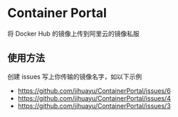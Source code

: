 # Container Portal

将 Docker Hub 的镜像上传到阿里云的镜像私服

## 使用方法

创建 issues 写上你传输的镜像名字，如以下示例

- https://github.com/jihuayu/ContainerPortal/issues/6
- https://github.com/jihuayu/ContainerPortal/issues/4
- https://github.com/jihuayu/ContainerPortal/issues/3